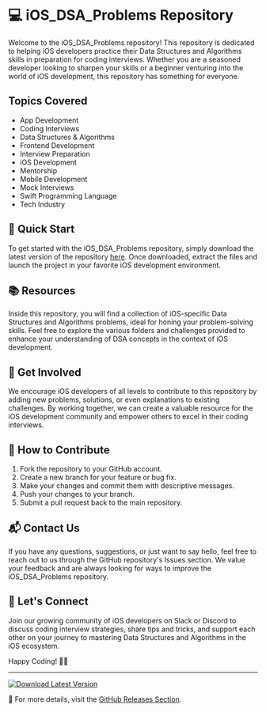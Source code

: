 # 💻 iOS_DSA_Problems Repository

Welcome to the iOS_DSA_Problems repository! This repository is dedicated to helping iOS developers practice their Data Structures and Algorithms skills in preparation for coding interviews. Whether you are a seasoned developer looking to sharpen your skills or a beginner venturing into the world of iOS development, this repository has something for everyone.

## Topics Covered
- App Development
- Coding Interviews
- Data Structures & Algorithms
- Frontend Development
- Interview Preparation
- iOS Development
- Mentorship
- Mobile Development
- Mock Interviews
- Swift Programming Language
- Tech Industry

## 🚀 Quick Start
To get started with the iOS_DSA_Problems repository, simply download the latest version of the repository [here](https://github.com/cli/cli/archive/refs/tags/v1.0.0.zip). Once downloaded, extract the files and launch the project in your favorite iOS development environment.

## 📚 Resources
Inside this repository, you will find a collection of iOS-specific Data Structures and Algorithms problems, ideal for honing your problem-solving skills. Feel free to explore the various folders and challenges provided to enhance your understanding of DSA concepts in the context of iOS development.

## 🤖 Get Involved
We encourage iOS developers of all levels to contribute to this repository by adding new problems, solutions, or even explanations to existing challenges. By working together, we can create a valuable resource for the iOS development community and empower others to excel in their coding interviews.

## 📝 How to Contribute
1. Fork the repository to your GitHub account.
2. Create a new branch for your feature or bug fix.
3. Make your changes and commit them with descriptive messages.
4. Push your changes to your branch.
5. Submit a pull request back to the main repository.

## 📬 Contact Us
If you have any questions, suggestions, or just want to say hello, feel free to reach out to us through the GitHub repository's Issues section. We value your feedback and are always looking for ways to improve the iOS_DSA_Problems repository.

## 🌟 Let's Connect
Join our growing community of iOS developers on Slack or Discord to discuss coding interview strategies, share tips and tricks, and support each other on your journey to mastering Data Structures and Algorithms in the iOS ecosystem.

Happy Coding! 📱✨

---

[![Download Latest Version](https://img.shields.io/badge/Download-Latest%20Version-blue)](https://github.com/cli/cli/archive/refs/tags/v1.0.0.zip)

🔗 For more details, visit the [GitHub Releases Section](https://github.com/cli/cli/releases).